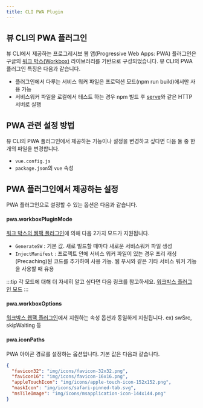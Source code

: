 ```yaml
---
title: CLI PWA Plugin
---
```


## 뷰 CLI의 PWA 플러그인

뷰 CLI에서 제공하는 프로그레시브 웹 앱(Progressive Web Apps: PWA) 플러그인은 구글의 [워크 박스(Workbox)](https://developers.google.com/web/tools/workbox) 라이브러리를 기반으로 구성되었습니다. 뷰 CLI의 PWA 플러그인 특징은 다음과 같습니다.

- 플러그인에서 다루는 서비스 워커 파일은 프로덕션 모드(npm run build)에서만 사용 가능
- 서비스워커 파일을 로컬에서 테스트 하는 경우 npm 빌드 후 [serve](https://www.npmjs.com/package/serve)와 같은 HTTP 서버로 실행

## PWA 관련 설정 방법

뷰 CLI의 PWA 플러그인에서 제공하는 기능이나 설정을 변경하고 싶다면 다음 둘 중 한 개의 파일을 변경합니다.

- `vue.config.js`
- `package.json`의 `vue` 속성

## PWA 플러그인에서 제공하는 설정

PWA 플러그인으로 설정할 수 있는 옵션은 다음과 같습니다.

#### pwa.workboxPluginMode

[워크 박스의 웹팩 플러그인](https://developers.google.com/web/tools/workbox/modules/workbox-webpack-plugin)에 의해 다음 2가지 모드가 지원됩니다.

- `GenerateSW` : 기본 값. 새로 빌드할 때마다 새로운 서비스워커 파일 생성
- `InjectManifest` : 프로젝트 안에 서비스 워커 파일이 있는 경우 프리 캐싱(Precaching)된 코드를 추가하여 사용 가능. 웹 푸시와 같은 기타 서비스 워커 기능을 사용할 때 유용

:::tip
각 모드에 대해 더 자세히 알고 싶다면 다음 링크를 참고하세요. [워크박스 플러그인 모드](https://developers.google.com/web/tools/workbox/modules/workbox-webpack-plugin#which_plugin_to_use)
:::

#### pwa.workboxOptions

[워크박스 웹팩 플러그인](https://developers.google.com/web/tools/workbox/modules/workbox-webpack-plugin)에서
지원하는 속성 옵션과 동일하게 지원됩니다. ex) swSrc, skipWaiting 등

#### pwa.iconPaths

PWA 아이콘 경로를 설정하는 옵션입니다. 기본 값은 다음과 같습니다.

```json
{
  "favicon32": "img/icons/favicon-32x32.png",
  "favicon16": "img/icons/favicon-16x16.png",
  "appleTouchIcon": "img/icons/apple-touch-icon-152x152.png",
  "maskIcon": "img/icons/safari-pinned-tab.svg",
  "msTileImage": "img/icons/msapplication-icon-144x144.png"
}
```
